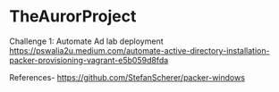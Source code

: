 # TheAurorProject
Challenge 1: Automate Ad lab deployment
https://pswalia2u.medium.com/automate-active-directory-installation-packer-provisioning-vagrant-e5b059d8fda

References-
https://github.com/StefanScherer/packer-windows
